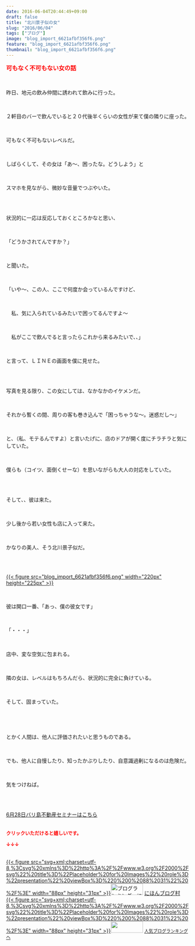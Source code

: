 ```yaml
---
date: 2016-06-04T20:44:49+09:00
draft: false
title: "北川景子似の女"
slug: "2016/06/04"
tags: ["ブログ"]
image: "blog_import_6621afbf356f6.png"
feature: "blog_import_6621afbf356f6.png"
thumbnail: "blog_import_6621afbf356f6.png"
---
```

<p><font color="#ff0000" size="3"><strong>可もなく不可もない女の話</strong></font></p><br/><p>昨日、地元の飲み仲間に誘われて飲みに行った。</p><br/><p>２軒目のバーで飲んでいると２０代後半くらいの女性が来て僕の隣りに座った。</p><br/><p>可もなく不可もないレベルだ。</p><br/><p>しばらくして、その女は「あ～、困ったな。どうしよう」と</p><br/><p>スマホを見ながら、微妙な音量でつぶやいた。</p><br/><br/><p>状況的に一応は反応しておくところかなと思い、</p><br/><p>「どうかされてんですか？」</p><br/><p>と聞いた。</p><br/><p>「いや～、この人、ここで何度か会っているんですけど、</p><br/><p>　私、気に入られているみたいで困ってるんですよ～</p><br/><p>　私がここで飲んでると言ったらこれから来るみたいで、、」</p><br/><p>と言って、ＬＩＮＥの画面を僕に見せた。</p><br/><br/><p>写真を見る限り、この女にしては、なかなかのイケメンだ。</p><br/><p>それから暫くの間、周りの客も巻き込んで「困っちゃうな～。迷惑だし～」</p><br/><p>と、（私、モテるんですよ）と言いたげに、店のドアが開く度にチラチラと気にしていた。</p><br/><p>僕らも（コイツ、面倒くせーな）を思いながらも大人の対応をしていた。</p><br/><br/><p>そして、、彼は来た。</p><br/><p>少し後から若い女性も店に入って来た。</p><br/><p>かなりの美人、そう北川景子似だ。</p><br/><p><br/><a href="blog_import_6621afc0c5ed5.png">{{< figure src="blog_import_6621afbf356f6.png" width="220px" height="225px" >}}</a> <br/></p><br/><p>彼は開口一番、「あっ、僕の彼女です」</p><br/><p>「・・・」</p><br/><p>店中、変な空気に包まれる。</p><br/><p>隣の女は、レベルはもちろんだら、状況的に完全に負けている。</p><br/><p>そして、固まっていた。</p><br/><p><br/></p><p>とかく人間は、他人に評価されたいと思うものである。</p><br/><p>でも、他人に自慢したり、知ったかぶりしたり、自意識過剰になるのは危険だ。</p><br/><p>気をつけねば。</p><br/><br/><p><a href="iin.co.jp" target="_blank">6月28日バリ島不動産セミナーはこちら</a><br/><br/></p><p><font color="#ff0000" size="2"><strong>クリックいただけると嬉しいです。<br/></strong></font></p><p><font color="#ff0000" size="2"><strong>↓↓↓</strong></font></p><p><br/><a href="http://www.blogmura.com/ranking.html" target="_blank">{{< figure src="svg+xml;charset=utf-8,%3Csvg%20xmlns%3D%22http%3A%2F%2Fwww.w3.org%2F2000%2Fsvg%22%20title%3D%22Placeholder%20for%20Images%22%20role%3D%22presentation%22%20viewBox%3D%220%200%2088%2031%22%20%2F%3E" width="88px" height="31px" >}}<noscript><img border="0" alt="ブログランキング・にほんブログ村へ" src="https://img-proxy.blog-video.jp/images?url=http%3A%2F%2Fwww.blogmura.com%2Fimg%2Fwww88_31.gif" width="88" height="31"></noscript></a> <a href="http://www.blogmura.com/ranking.html" target="_blank">にほんブログ村</a> <br/><a title="人気ブログランキングへ" href="link.php?1804582">{{< figure src="svg+xml;charset=utf-8,%3Csvg%20xmlns%3D%22http%3A%2F%2Fwww.w3.org%2F2000%2Fsvg%22%20title%3D%22Placeholder%20for%20Images%22%20role%3D%22presentation%22%20viewBox%3D%220%200%2088%2031%22%20%2F%3E" width="88px" height="31px" >}}<noscript><img border="0" src="https://blog.with2.net/img/banner/banner_22.gif" width="88" height="31"></noscript></a> <a style="FONT-SIZE: 12px" href="link.php?1804582">人気ブログランキングへ</a> </p>

